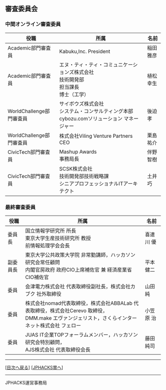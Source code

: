 ## 審査委員会
### 中間オンライン審査委員
|役職|所属|名前|
|---|---|---|
|Academic部門審査員|Kabuku,Inc. President|稲田 雅彦|
|Academic部門審査員|エヌ・ティ・ティ・コミュニケーションズ株式会社<br>技術開発部<br>担当課長<br>博士（工学）|植松 幸生|
|WorldChallenge部門審査員|サイボウズ株式会社<br>システム・コンサルティング本部 cybozu.comソリューション マネージャー|後迫 孝|
|WorldChallenge部門審査員|株式会社Viling Venture Partners<br>CEO|栗島 祐介|
|CivicTech部門審査員|Mashup Awards<br>事務局長|伴野 智樹|
|CivicTech部門審査員|SCSK株式会社<br>技術開発部技術戦略課<br>シニアプロフェッショナルITアーキテクト|土井 巧|

### 最終審査委員
|役職|所属|名前|
|---|---|---|
|委員長|国立情報学研究所 所長<br>東京大学生産技術研究所 教授<br>前情報処理学会会長|喜連川 優|
|副委員長|東京大学公共政策大学院 非常勤講師，ハッカソン研究会常任顧問<br>内閣官房政府 政府CIO上席補佐官 兼 経済産業省CIO補佐官|平本 健二|
|委員|会津電力株式会社 代表取締役副社長，株式会社カブク 社外取締役|山田 純|
|委員|株式会社nomad代表取締役，株式会社ABBALab 代表取締役，株式会社Cerevo 取締役，<br>DMM.make エヴァンジェリスト，さくらインターネット株式会社 フェロー|小笠原 治|
|委員|JUAS IT企業TOPフォーラムメンバー，ハッカソン研究会特別顧問，<br>AJS株式会社 代表取締役会長|藤田 純司|


--------------
[[目次へ戻る](../README.md)] [[JPHACKS賞へ](prize.md)]

----
JPHACKS運営事務局
